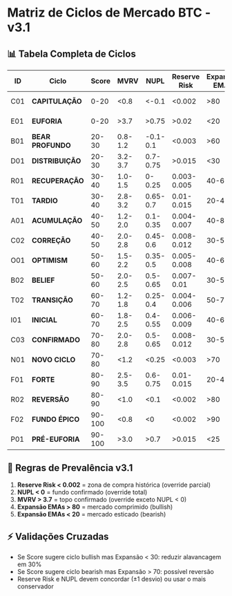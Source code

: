 # Matriz de Ciclos de Mercado BTC - v3.1

## 📊 Tabela Completa de Ciclos

| ID | Ciclo | Score | MVRV | NUPL | Reserve Risk | Expansão EMAs | AÇÃO | % Capital | Alavancagem | Stop Loss |
|----|-------|-------|------|------|--------------|---------------|------|-----------|-------------|-----------|
| C01 | **CAPITULAÇÃO** | 0-20 | <0.8 | <-0.1 | <0.002 | >80 | **COMPRAR TUDO** | 100% | 3.0x | Sem stop |
| E01 | **EUFORIA** | 0-20 | >3.7 | >0.75 | >0.02 | <20 | **VENDER 80%** | 20% | 1.0x | -2% |
| B01 | **BEAR PROFUNDO** | 20-30 | 0.8-1.2 | -0.1-0.1 | <0.003 | >60 | **MÍNIMO** | 50% | 1.0x | -5% |
| D01 | **DISTRIBUIÇÃO** | 20-30 | 3.2-3.7 | 0.7-0.75 | >0.015 | <30 | **VENDER 60%** | 40% | 1.0x | -3% |
| R01 | **RECUPERAÇÃO** | 30-40 | 1.0-1.5 | 0-0.25 | 0.003-0.005 | 40-60 | **ESPERAR** | 70% | 1.0x | -8% |
| T01 | **TARDIO** | 30-40 | 2.8-3.2 | 0.65-0.7 | 0.01-0.015 | 20-40 | **REDUZIR** | 60% | 1.0x | -5% |
| A01 | **ACUMULAÇÃO** | 40-50 | 1.2-2.0 | 0.1-0.35 | 0.004-0.007 | 40-80 | **ACUMULAR** | 80% | 1.0x | -10% |
| C02 | **CORREÇÃO** | 40-50 | 2.0-2.8 | 0.45-0.6 | 0.008-0.012 | 30-50 | **AGUARDAR** | 80% | 1.0x | -10% |
| O01 | **OPTIMISM** | 50-60 | 1.5-2.2 | 0.35-0.5 | 0.005-0.008 | 40-60 | **ADICIONAR** | 100% | 1.3x | -8% |
| B02 | **BELIEF** | 50-60 | 2.0-2.5 | 0.5-0.65 | 0.007-0.01 | 30-50 | **MANTER** | 100% | 1.5x | -8% |
| T02 | **TRANSIÇÃO** | 60-70 | 1.2-1.8 | 0.25-0.4 | 0.004-0.006 | 50-70 | **COMPRAR** | 100% | 1.8x | EMA 305 |
| I01 | **INICIAL** | 60-70 | 1.8-2.5 | 0.4-0.55 | 0.006-0.009 | 40-60 | **AUMENTAR** | 100% | 2.0x | EMA 305 |
| C03 | **CONFIRMADO** | 70-80 | 2.0-2.8 | 0.5-0.65 | 0.008-0.012 | 30-50 | **MANTER** | 100% | 2.2x | EMA 144 |
| N01 | **NOVO CICLO** | 70-80 | <1.2 | <0.25 | <0.003 | >70 | **COMPRAR** | 100% | 3.0x | -10% |
| F01 | **FORTE** | 80-90 | 2.5-3.5 | 0.6-0.75 | 0.01-0.015 | 20-40 | **REDUZIR ALAV** | 100% | 1.5x | EMA 144 |
| R02 | **REVERSÃO** | 80-90 | <1.0 | <0.1 | <0.002 | >80 | **COMPRAR TUDO** | 100% | 3.0x | -12% |
| F02 | **FUNDO ÉPICO** | 90-100 | <0.8 | <0 | <0.002 | >90 | **COMPRAR TUDO** | 100% | 3.0x | -15% |
| P01 | **PRÉ-EUFORIA** | 90-100 | >3.0 | >0.7 | >0.015 | <25 | **VENDER 40%** | 60% | 1.0x | -3% |

## 🎯 Regras de Prevalência v3.1

1. **Reserve Risk < 0.002** = zona de compra histórica (override parcial)
2. **NUPL < 0** = fundo confirmado (override total)
3. **MVRV > 3.7** = topo confirmado (override exceto NUPL < 0)
4. **Expansão EMAs > 80** = mercado comprimido (bullish)
5. **Expansão EMAs < 20** = mercado esticado (bearish)

## ⚡ Validações Cruzadas

- Se Score sugere ciclo bullish mas Expansão < 30: reduzir alavancagem em 30%
- Se Score sugere ciclo bearish mas Expansão > 70: possível reversão
- Reserve Risk e NUPL devem concordar (±1 desvio) ou usar o mais conservador